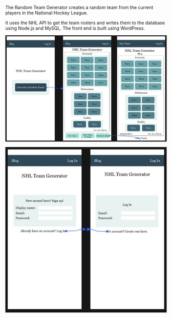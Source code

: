 The Random Team Generator creates a random team from the current players in the National Hockey League. 

It uses the NHL API to get the team rosters and writes them to the database using Node.js and MySQL. The front end is built using WordPress.

![First group of wireframes](https://github.com/rubyarbogast/team-generator/blob/master/wireframes1.JPG)

![Second group of wireframes](https://github.com/rubyarbogast/team-generator/blob/master/wireframes2.JPG)

